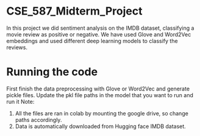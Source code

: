 # CSE_587_Midterm_Project
In this project we did sentiment analysis on the IMDB dataset, classifying a movie review as positive or negative. We have used Glove and Word2Vec embeddings and used different deep learning models to classify the reviews.

# Running the code
First finish the data preprocessing with Glove or Word2Vec and generate pickle files.
Update the pkl file paths in the model that you want to run and run it
Note: 
1. All the files are ran in colab by mounting the google drive, so change paths accordingly.
2. Data is automatically downloaded from Hugging face IMDB dataset.
